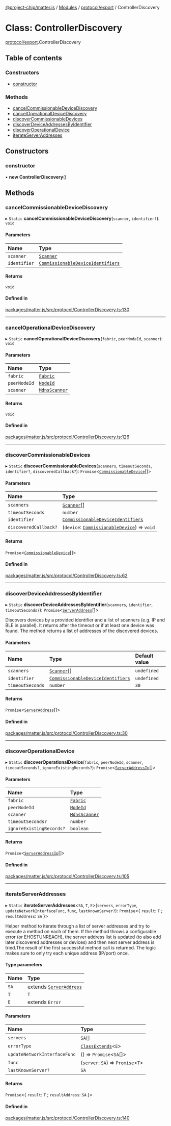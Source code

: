[@project-chip/matter.js](../README.md) / [Modules](../modules.md) / [protocol/export](../modules/protocol_export.md) / ControllerDiscovery

# Class: ControllerDiscovery

[protocol/export](../modules/protocol_export.md).ControllerDiscovery

## Table of contents

### Constructors

- [constructor](protocol_export.ControllerDiscovery.md#constructor)

### Methods

- [cancelCommissionableDeviceDiscovery](protocol_export.ControllerDiscovery.md#cancelcommissionabledevicediscovery)
- [cancelOperationalDeviceDiscovery](protocol_export.ControllerDiscovery.md#canceloperationaldevicediscovery)
- [discoverCommissionableDevices](protocol_export.ControllerDiscovery.md#discovercommissionabledevices)
- [discoverDeviceAddressesByIdentifier](protocol_export.ControllerDiscovery.md#discoverdeviceaddressesbyidentifier)
- [discoverOperationalDevice](protocol_export.ControllerDiscovery.md#discoveroperationaldevice)
- [iterateServerAddresses](protocol_export.ControllerDiscovery.md#iterateserveraddresses)

## Constructors

### constructor

• **new ControllerDiscovery**()

## Methods

### cancelCommissionableDeviceDiscovery

▸ `Static` **cancelCommissionableDeviceDiscovery**(`scanner`, `identifier?`): `void`

#### Parameters

| Name | Type |
| :------ | :------ |
| `scanner` | [`Scanner`](../interfaces/common_export.Scanner.md) |
| `identifier` | [`CommissionableDeviceIdentifiers`](../modules/common_export.md#commissionabledeviceidentifiers) |

#### Returns

`void`

#### Defined in

[packages/matter.js/src/protocol/ControllerDiscovery.ts:130](https://github.com/project-chip/matter.js/blob/be83914/packages/matter.js/src/protocol/ControllerDiscovery.ts#L130)

___

### cancelOperationalDeviceDiscovery

▸ `Static` **cancelOperationalDeviceDiscovery**(`fabric`, `peerNodeId`, `scanner`): `void`

#### Parameters

| Name | Type |
| :------ | :------ |
| `fabric` | [`Fabric`](fabric_export.Fabric.md) |
| `peerNodeId` | [`NodeId`](../modules/datatype_export.md#nodeid) |
| `scanner` | [`MdnsScanner`](mdns_export.MdnsScanner.md) |

#### Returns

`void`

#### Defined in

[packages/matter.js/src/protocol/ControllerDiscovery.ts:126](https://github.com/project-chip/matter.js/blob/be83914/packages/matter.js/src/protocol/ControllerDiscovery.ts#L126)

___

### discoverCommissionableDevices

▸ `Static` **discoverCommissionableDevices**(`scanners`, `timeoutSeconds`, `identifier?`, `discoveredCallback?`): `Promise`<[`CommissionableDevice`](../modules/common_export.md#commissionabledevice)[]\>

#### Parameters

| Name | Type |
| :------ | :------ |
| `scanners` | [`Scanner`](../interfaces/common_export.Scanner.md)[] |
| `timeoutSeconds` | `number` |
| `identifier` | [`CommissionableDeviceIdentifiers`](../modules/common_export.md#commissionabledeviceidentifiers) |
| `discoveredCallback?` | (`device`: [`CommissionableDevice`](../modules/common_export.md#commissionabledevice)) => `void` |

#### Returns

`Promise`<[`CommissionableDevice`](../modules/common_export.md#commissionabledevice)[]\>

#### Defined in

[packages/matter.js/src/protocol/ControllerDiscovery.ts:62](https://github.com/project-chip/matter.js/blob/be83914/packages/matter.js/src/protocol/ControllerDiscovery.ts#L62)

___

### discoverDeviceAddressesByIdentifier

▸ `Static` **discoverDeviceAddressesByIdentifier**(`scanners`, `identifier`, `timeoutSeconds?`): `Promise`<[`ServerAddress`](../modules/common_export.md#serveraddress)[]\>

Discovers devices by a provided identifier and a list of scanners (e.g. IP and BLE in parallel).
It returns after the timeout or if at least one device was found.
The method returns a list of addresses of the discovered devices.

#### Parameters

| Name | Type | Default value |
| :------ | :------ | :------ |
| `scanners` | [`Scanner`](../interfaces/common_export.Scanner.md)[] | `undefined` |
| `identifier` | [`CommissionableDeviceIdentifiers`](../modules/common_export.md#commissionabledeviceidentifiers) | `undefined` |
| `timeoutSeconds` | `number` | `30` |

#### Returns

`Promise`<[`ServerAddress`](../modules/common_export.md#serveraddress)[]\>

#### Defined in

[packages/matter.js/src/protocol/ControllerDiscovery.ts:30](https://github.com/project-chip/matter.js/blob/be83914/packages/matter.js/src/protocol/ControllerDiscovery.ts#L30)

___

### discoverOperationalDevice

▸ `Static` **discoverOperationalDevice**(`fabric`, `peerNodeId`, `scanner`, `timeoutSeconds?`, `ignoreExistingRecords?`): `Promise`<[`ServerAddressIp`](../modules/common_export.md#serveraddressip)[]\>

#### Parameters

| Name | Type |
| :------ | :------ |
| `fabric` | [`Fabric`](fabric_export.Fabric.md) |
| `peerNodeId` | [`NodeId`](../modules/datatype_export.md#nodeid) |
| `scanner` | [`MdnsScanner`](mdns_export.MdnsScanner.md) |
| `timeoutSeconds?` | `number` |
| `ignoreExistingRecords?` | `boolean` |

#### Returns

`Promise`<[`ServerAddressIp`](../modules/common_export.md#serveraddressip)[]\>

#### Defined in

[packages/matter.js/src/protocol/ControllerDiscovery.ts:105](https://github.com/project-chip/matter.js/blob/be83914/packages/matter.js/src/protocol/ControllerDiscovery.ts#L105)

___

### iterateServerAddresses

▸ `Static` **iterateServerAddresses**<`SA`, `T`, `E`\>(`servers`, `errorType`, `updateNetworkInterfaceFunc`, `func`, `lastKnownServer?`): `Promise`<{ `result`: `T` ; `resultAddress`: `SA`  }\>

Helper method to iterate through a list of server addresses and try to execute a method on each of them. If the
method throws a configurable error (or EHOSTUNREACH), the server address list is updated (to also add later
discovered addresses or devices) and then next server address is tried.The result of the first successful method
call is returned. The logic makes sure to only try each unique address (IP/port) once.

#### Type parameters

| Name | Type |
| :------ | :------ |
| `SA` | extends [`ServerAddress`](../modules/common_export.md#serveraddress) |
| `T` | `T` |
| `E` | extends `Error` |

#### Parameters

| Name | Type |
| :------ | :------ |
| `servers` | `SA`[] |
| `errorType` | [`ClassExtends`](../modules/util_export.md#classextends)<`E`\> |
| `updateNetworkInterfaceFunc` | () => `Promise`<`SA`[]\> |
| `func` | (`server`: `SA`) => `Promise`<`T`\> |
| `lastKnownServer?` | `SA` |

#### Returns

`Promise`<{ `result`: `T` ; `resultAddress`: `SA`  }\>

#### Defined in

[packages/matter.js/src/protocol/ControllerDiscovery.ts:140](https://github.com/project-chip/matter.js/blob/be83914/packages/matter.js/src/protocol/ControllerDiscovery.ts#L140)
